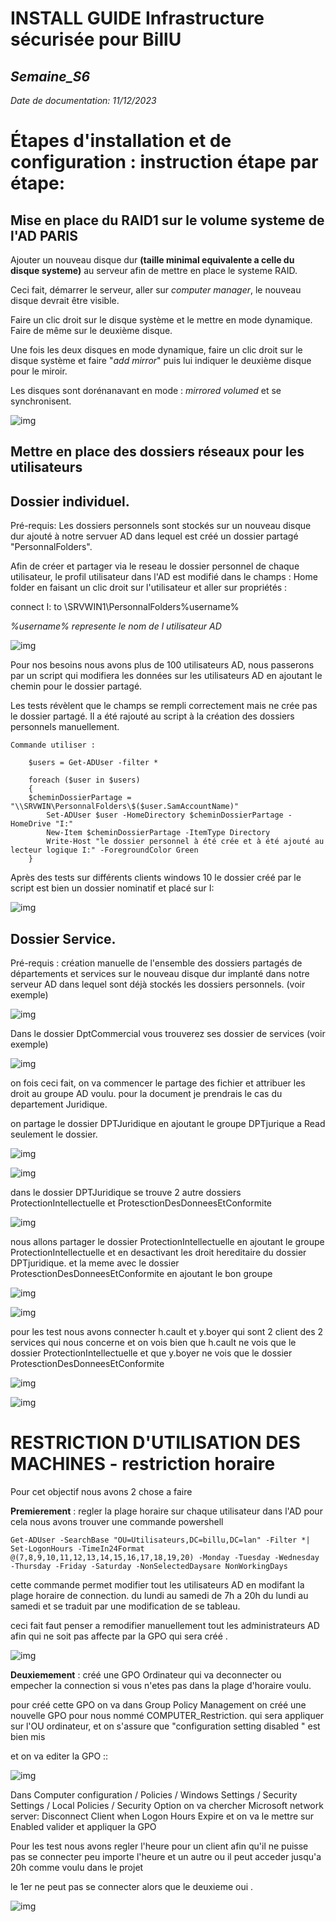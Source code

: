 # **INSTALL GUIDE Infrastructure sécurisée pour BillU**
## _Semaine_S6_
_Date de documentation: 11/12/2023_

# **Étapes d'installation et de configuration : instruction étape par étape:**


## Mise en place du RAID1 sur le volume systeme de l'AD PARIS

Ajouter un nouveau disque dur **(taille minimal equivalente a celle du disque systeme)** au serveur afin de mettre en place le systeme RAID.

Ceci fait, démarrer le serveur, aller sur _computer manager_, le nouveau disque devrait être visible.

Faire un clic droit sur le disque système et le mettre en mode dynamique. Faire de même sur le deuxième disque. 

Une fois les deux disques en mode dynamique, faire un clic droit sur le disque système et faire "_add mirror_" puis lui indiquer le deuxième disque pour le miroir.

Les disques sont dorénanavant en mode : _mirrored volumed_ et se synchronisent.

![img](https://github.com/michaelc31/Projet-image/blob/main/Nouveau%20dossier/RAID.JPG?raw=true)

## Mettre en place des dossiers réseaux pour les utilisateurs

## Dossier individuel.

Pré-requis: Les dossiers personnels sont stockés sur un nouveau disque dur ajouté à notre servuer AD dans lequel est créé un dossier partagé "PersonnalFolders".  

Afin de créer et partager via le reseau le dossier personnel de chaque utilisateur, le profil utilisateur dans l'AD est modifié dans le champs : Home folder en faisant un clic droit sur l'utilisateur et aller sur propriétés :

connect I: to \\SRVWIN1\PersonnalFolders\%username%  

_%username% represente le nom de l utilisateur AD_  

![img](https://github.com/michaelc31/Projet-image/blob/main/Nouveau%20dossier/DP.JPG?raw=true)


Pour nos besoins nous avons plus de 100 utilisateurs AD, nous passerons par un script qui modifiera les données sur les utilisateurs AD en ajoutant le chemin pour le dossier partagé. 

Les tests révèlent que le champs se rempli correctement mais ne crée pas le dossier partagé. Il a été rajouté au script à la création des dossiers personnels manuellement.

    Commande utiliser :

        $users = Get-ADUser -filter *

        foreach ($user in $users)
        {
        $cheminDossierPartage = "\\SRVWIN\PersonnalFolders\$($user.SamAccountName)"
            Set-ADUser $user -HomeDirectory $cheminDossierPartage -HomeDrive "I:"
            New-Item $cheminDossierPartage -ItemType Directory 
            Write-Host "le dossier personnel à été crée et à été ajouté au lecteur logique I:" -ForegroundColor Green 
        }

Après des tests sur différents clients windows 10 le dossier créé par le script est bien un dossier nominatif et placé sur I:

![img](https://github.com/michaelc31/Projet-image/blob/main/Nouveau%20dossier/Dp2.JPG?raw=true)

## Dossier Service.

Pré-requis : création manuelle de l'ensemble des dossiers partagés de départements et services sur le nouveau disque dur implanté dans notre serveur AD dans lequel sont déjà stockés les dossiers personnels. (voir exemple)

![img](https://github.com/michaelc31/Projet-image/blob/main/Nouveau%20dossier/DS.JPG?raw=true)

Dans le dossier DptCommercial vous trouverez ses dossier de services (voir exemple)

![img](https://github.com/michaelc31/Projet-image/blob/main/Nouveau%20dossier/DS2.JPG?raw=true)

on fois ceci fait, on va commencer le partage des fichier et attribuer les droit au groupe AD voulu. pour la document je prendrais le cas du departement Juridique.

on partage le dossier DPTJuridique en ajoutant le groupe DPTjurique a Read seulement le dossier.

![img](https://github.com/michaelc31/Projet-image/blob/main/Nouveau%20dossier/DS3.JPG?raw=true)

![img](https://github.com/michaelc31/Projet-image/blob/main/Nouveau%20dossier/DS4.JPG?raw=true)

dans le dossier DPTJuridique se trouve 2 autre dossiers ProtectionIntellectuelle et ProtesctionDesDonneesEtConformite

![img](https://github.com/michaelc31/Projet-image/blob/main/Nouveau%20dossier/DS5.JPG?raw=true)

nous allons partager le dossier ProtectionIntellectuelle en ajoutant le groupe ProtectionIntellectuelle et en desactivant les droit hereditaire du dossier DPTjuridique. 
et la meme avec le dossier ProtesctionDesDonneesEtConformite en ajoutant le bon groupe

![img](https://github.com/michaelc31/Projet-image/blob/main/Nouveau%20dossier/DS6.JPG?raw=true)

![img](https://github.com/michaelc31/Projet-image/blob/main/Nouveau%20dossier/DS7.JPG?raw=true)

pour les test nous avons connecter h.cault et y.boyer qui sont 2 client des 2 services qui nous concerne et on vois bien que h.cault ne vois que le dossier ProtectionIntellectuelle
et que y.boyer ne vois que le dossier ProtesctionDesDonneesEtConformite

![img](https://github.com/michaelc31/Projet-image/blob/main/Nouveau%20dossier/DS8.JPG?raw=true)

![img](https://github.com/michaelc31/Projet-image/blob/main/Nouveau%20dossier/DS9.JPG?raw=true)

# RESTRICTION D'UTILISATION DES MACHINES - restriction horaire

Pour cet objectif nous avons 2 chose a faire

**Premierement** : regler la plage horaire sur chaque utilisateur dans l'AD pour cela nous avons trouver une commande powershell

`Get-ADUser -SearchBase "OU=Utilisateurs,DC=billu,DC=lan" -Filter *| Set-LogonHours -TimeIn24Format @(7,8,9,10,11,12,13,14,15,16,17,18,19,20) -Monday -Tuesday -Wednesday -Thursday -Friday -Saturday -NonSelectedDaysare NonWorkingDays`

cette commande permet modifier tout les utilisateurs AD en modifant la plage horaire de connection. du lundi au samedi de 7h a 20h du lundi au samedi et se traduit par une modification de se tableau.

ceci fait faut penser a remodifier manuellement tout les administrateurs AD afin qui ne soit pas affecte par la GPO qui sera créé .

![img](https://github.com/michaelc31/Projet-image/blob/main/Nouveau%20dossier/RU.JPG?raw=true)

**Deuxiemement** : créé une GPO Ordinateur qui va deconnecter ou empecher la connection si vous n'etes pas dans la plage d'horaire voulu.

pour créé cette GPO on va dans Group Policy Management on créé une nouvelle GPO pour nous nommé COMPUTER_Restriction. qui sera appliquer sur l'OU ordinateur, et on s'assure que "configuration setting disabled " est bien mis

et on va editer la GPO :: 

![img](https://github.com/michaelc31/Projet-image/blob/main/Nouveau%20dossier/RU2.JPG?raw=true)

Dans Computer configuration / Policies / Windows Settings / Security Settings / Local Policies / Security Option on va chercher Microsoft network server: Disconnect Client when Logon Hours Expire et on va le mettre sur Enabled valider et appliquer la GPO

Pour les test nous avons regler l'heure pour un client afin qu'il ne puisse pas se connecter peu importe l'heure et un autre ou il peut acceder jusqu'a 20h comme voulu dans le projet

le 1er ne peut pas se connecter alors que le deuxieme oui .

![img](https://github.com/michaelc31/Projet-image/blob/main/Nouveau%20dossier/RU3.JPG?raw=true)



